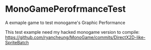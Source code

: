 # MonoGamePerofrmanceTest
A exmaple game to test monogame's Graphic Performance

This test example need my hacked monogame version to compile: https://github.com/ryancheung/MonoGame/commits/DirectX2D-like-SpriteBatch
